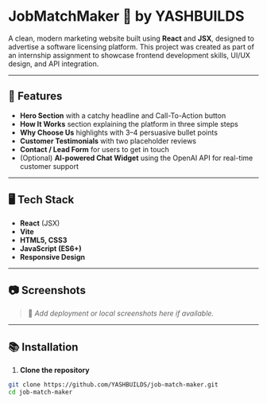 # JobMatchMaker 🚀 by YASHBUILDS

A clean, modern marketing website built using **React** and **JSX**, designed to advertise a software licensing platform. This project was created as part of an internship assignment to showcase frontend development skills, UI/UX design, and API integration.

---

## 📌 Features

- **Hero Section** with a catchy headline and Call-To-Action button
- **How It Works** section explaining the platform in three simple steps
- **Why Choose Us** highlights with 3–4 persuasive bullet points
- **Customer Testimonials** with two placeholder reviews
- **Contact / Lead Form** for users to get in touch
- (Optional) **AI-powered Chat Widget** using the OpenAI API for real-time customer support

---

## 🖥️ Tech Stack

- **React** (JSX)
- **Vite**
- **HTML5, CSS3**
- **JavaScript (ES6+)**
- **Responsive Design**

---

## 📷 Screenshots

> 📌 _Add deployment or local screenshots here if available._

---

## 📚 Installation

1. **Clone the repository**

```bash
git clone https://github.com/YASHBUILDS/job-match-maker.git
cd job-match-maker
